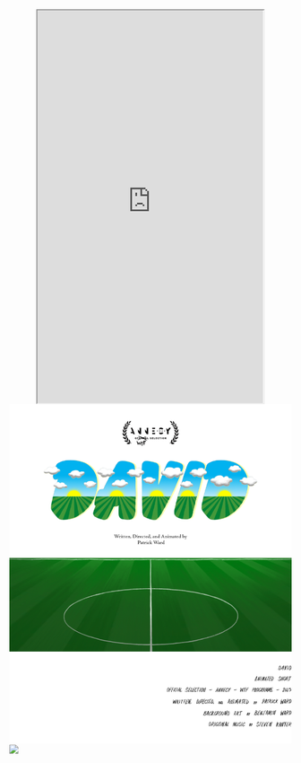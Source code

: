 
<style>
  /* Center align the iframe */
  iframe {
    display: block;
    margin: 0 auto;
  }
</style>

<iframe src="https://mentalcanvas.com/vm/tr7fbzu/scene/" style="width:80%; height:700px;"></iframe>

<img src="DavidWordMarkWithField6.png" alt="DavidField">

<img src="PeakSeason5-14v8.png" usemap="#image-map">

<map name="image-map">
    <area target="_blank" alt="Collider Review" title="Collider Review" href="https://collider.com/peak-season-movie-review/" coords="850,4018,1124,4065" shape="rect">
    <area target="_blank" alt="The Daily Beast Review" title="The Daily Beast Review" href="https://www.thedailybeast.com/obsessed/peak-season-review-romantic-beauty-for-heartbroken-millennials?ref=scroll" coords="1257,4149,722,4096" shape="rect">
</map>
